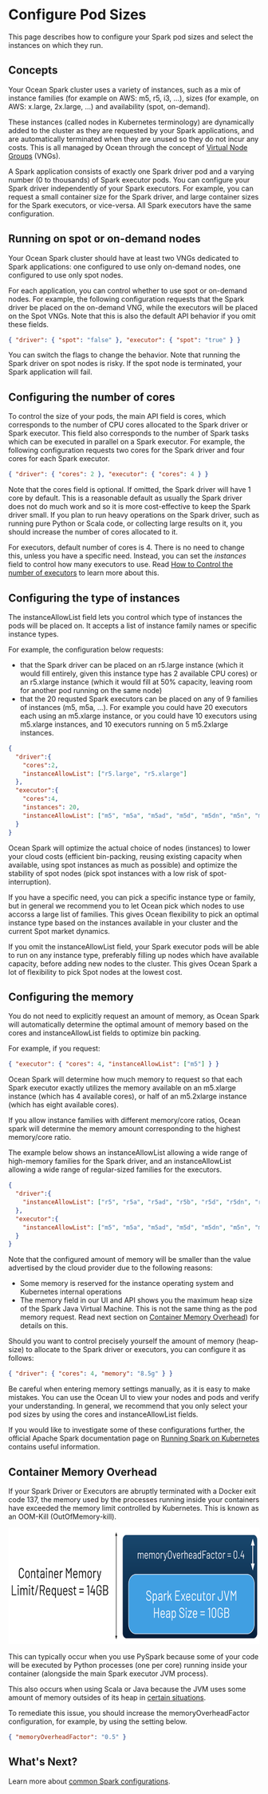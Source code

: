# Configure Pod Sizes

This page describes how to configure your Spark pod sizes and select the instances on which they run.

## Concepts

Your Ocean Spark cluster uses a variety of instances, such as a mix of instance families (for example on AWS: m5, r5, i3, …), sizes (for example, on AWS: x.large, 2x.large, …) and availability (spot, on-demand).

These instances (called nodes in Kubernetes terminology) are dynamically added to the cluster as they are requested by your Spark applications, and are automatically terminated when they are unused so they do not incur any costs. This is all managed by Ocean through the concept of [Virtual Node Groups](ocean/features/launch-specifications) (VNGs).

A Spark application consists of exactly one Spark driver pod and a varying number (0 to thousands) of Spark executor pods. You can configure your Spark driver independently of your Spark executors. For example, you can request a small container size for the Spark driver, and large container sizes for the Spark executors, or vice-versa. All Spark executors have the same configuration.

## Running on spot or on-demand nodes

Your Ocean Spark cluster should have at least two VNGs dedicated to Spark applications: one configured to use only on-demand nodes, one configured to use only spot nodes.

For each application, you can control whether to use spot or on-demand nodes. For example, the following configuration requests that the Spark driver be placed on the on-demand VNG, while the executors will be placed on the Spot VNGs. Note that this is also the default API behavior if you omit these fields.

```json
{ "driver": { "spot": "false" }, "executor": { "spot": "true" } }
```

You can switch the flags to change the behavior. Note that running the Spark driver on spot nodes is risky. If the spot node is terminated, your Spark application will fail.

## Configuring the number of cores

To control the size of your pods, the main API field is cores, which corresponds to the number of CPU cores allocated to the Spark driver or Spark executor. This field also corresponds to the number of Spark tasks which can be executed in parallel on a Spark executor.
For example, the following configuration requests two cores for the Spark driver and four cores for each Spark executor.

```json
{ "driver": { "cores": 2 }, "executor": { "cores": 4 } }
```

Note that the cores field is optional. If omitted, the Spark driver will have 1 core by default. This is a reasonable default as usually the Spark driver does not do much work and so it is more cost-effective to keep the Spark driver small. If you plan to run heavy operations on the Spark driver, such as running pure Python or Scala code, or collecting large results on it, you should increase the number of cores allocated to it.

For executors, default number of cores is 4. There is no need to change this, unless you have a specific need. Instead, you can set the *instances* field to control how many executors to use. Read [How to Control the number of executors](ocean-spark/configure-spark-apps/common-spark-configs?id=control-the-number-of-executors) to learn more about this.

## Configuring the type of instances

The instanceAllowList field lets you control which type of instances the pods will be placed on. It accepts a list of instance family names or specific instance types.

For example, the configuration below requests:
* that the Spark driver can be placed on an r5.large instance (which it would fill entirely, given this instance type has 2 available CPU cores) or an r5.xlarge instance (which it would fill at 50% capacity, leaving room for another pod running on the same node)
* that the 20 requsted Spark executors can be placed on any of 9 families of instances (m5, m5a, ...). For example you could have 20 executors each using an m5.xlarge instance, or you could have 10 executors using m5.xlarge instances, and 10 executors running on 5 m5.2xlarge instances. 

```json
{
  "driver":{
    "cores":2,
    "instanceAllowList": ["r5.large", "r5.xlarge"]
  },
  "executor":{
    "cores":4,
    "instances": 20,
    "instanceAllowList": ["m5", "m5a", "m5ad", "m5d", "m5dn", "m5n", "m5zn", "m6a", "m6i"]
  }
}
```

Ocean Spark will optimize the actual choice of nodes (instances) to lower your cloud costs (efficient bin-packing, reusing existing capacity when available, using spot instances as much as possible) and optimize the stability of spot nodes (pick spot instances with a low risk of spot-interruption).

If you have a specific need, you can pick a specific instance type or family, but in general we recommend you to let Ocean pick which nodes to use accorss a large list of families. This gives Ocean flexibility to pick an optimal instance type based on the instances available in your cluster and the current Spot market dynamics.

If you omit the instanceAllowList field, your Spark executor pods will be able to run on any instance type, preferably filling up nodes which have available capacity, before adding new nodes to the cluster. This gives Ocean Spark a lot of flexibility to pick Spot nodes at the lowest cost. 

## Configuring the memory

You do not need to explicitly request an amount of memory, as Ocean Spark will automatically determine the optimal amount of memory based on the cores and instanceAllowList fields to optimize bin packing.

For example, if you request:

```json
{ "executor": { "cores": 4, "instanceAllowList": ["m5"] } }
```

Ocean Spark will determine how much memory to request so that each Spark executor exactly utilizes the memory available on an m5.xlarge instance (which has 4 available cores), or half of an m5.2xlarge instance (which has eight available cores). 

If you allow instance families with different memory/core ratios, Ocean spark will determine the memory amount corresponding to the highest memory/core ratio.

The example below shows an instanceAllowList allowing a wide range of high-memory families for the Spark driver, and an instanceAllowList allowing a wide range of regular-sized families for the executors.

```json
{
  "driver":{
    "instanceAllowList": ["r5", "r5a", "r5ad", "r5b", "r5d", "r5dn", "r5n", "r6i", "i3" ]
  },
  "executor":{
    "instanceAllowList": ["m5", "m5a", "m5ad", "m5d", "m5dn", "m5n", "m5zn", "m6a", "m6i"]
  }
}
```

Note that the configured amount of memory will be smaller than the value advertised by the cloud provider due to the following reasons: 
* Some memory is reserved for the instance operating system and Kubernetes internal operations
* The memory field in our UI and API shows you the maximum heap size of the Spark Java Virtual Machine. This is not the same thing as the pod memory request. Read next section on [Container Memory Overhead](ocean-spark/configure-spark-apps/memory-&-cores?id=container-memory-overhead)) for details on this.

Should you want to control precisely yourself the amount of memory (heap-size) to allocate to the Spark driver or executors, you can configure it as follows:

```json
{ "driver": { "cores": 4, "memory": "8.5g" } }
```

Be careful when entering memory settings manually, as it is easy to make mistakes. You can use the Ocean UI to view your nodes and pods and verify your understanding. In general, we recommend that you only select your pod sizes by using the cores and instanceAllowList fields.

If you would like to investigate some of these configurations further, the official Apache Spark documentation page on [Running Spark on Kubernetes](https://spark.apache.org/docs/latest/running-on-kubernetes.html) contains useful information.

## Container Memory Overhead

If your Spark Driver or Executors are abruptly terminated with a Docker exit code 137, the memory used by the processes running inside your containers have exceeded the memory limit controlled by Kubernetes. This is known as an OOM-Kill (OutOfMemory-kill).

<img src="/ocean-spark/_media/configure-spark-apps-memory-&-cores-01.png" width="612" height="233" />

This can typically occur when you use PySpark because some of your code will be executed by Python processes (one per core) running inside your container (alongside the main Spark executor JVM process).

This also occurs when using Scala or Java because the JVM uses some amount of memory outsides of its heap in [certain situations](https://plumbr.io/blog/memory-leaks/why-does-my-java-process-consume-more-memory-than-xmx).

To remediate this issue, you should increase the memoryOverheadFactor configuration, for example, by using the setting below.

```json
{ "memoryOverheadFactor": "0.5" }
```

## What's Next?

Learn more about [common Spark configurations](ocean-spark/configure-spark-apps/common-spark-configs).
